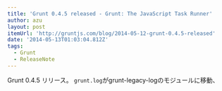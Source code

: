 ```yaml
---
title: 'Grunt 0.4.5 released - Grunt: The JavaScript Task Runner'
author: azu
layout: post
itemUrl: 'http://gruntjs.com/blog/2014-05-12-grunt-0.4.5-released'
date: '2014-05-13T01:03:04.812Z'
tags:
  - Grunt
  - ReleaseNote
---
```

Grunt 0.4.5 リリース。
`grunt.log`がgrunt-legacy-logのモジュールに移動、
